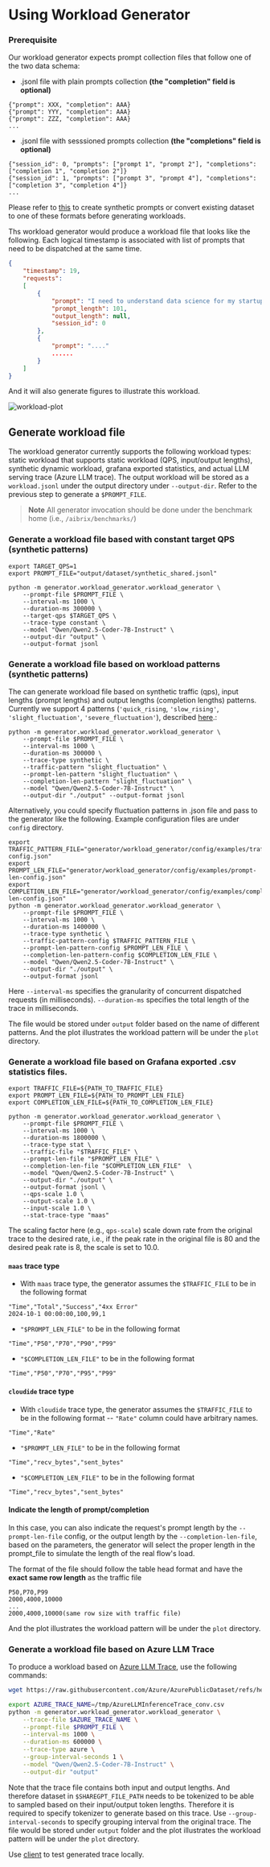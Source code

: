 # Using Workload Generator

### Prerequisite

Our workload generator expects prompt collection files that follow one of the two data schema:
* .jsonl file with plain prompts collection **(the "completion" field is optional)**
```
{"prompt": XXX, "completion": AAA}
{"prompt": YYY, "completion": AAA}
{"prompt": ZZZ, "completion": AAA}
...
```
* .jsonl file with sesssioned prompts collection **(the "completions" field is optional)**
```
{"session_id": 0, "prompts": ["prompt 1", "prompt 2"], "completions": ["completion 1", "completion 2"]}
{"session_id": 1, "prompts": ["prompt 3", "prompt 4"], "completions": ["completion 3", "completion 4"]}
...
```
Please refer to [this](../dataset_generator/README.md) to create synthetic prompts or convert existing dataset to one of these formats before generating workloads. 


Ths workload generator would produce a workload file that looks like the following. Each logical timestamp is associated with list of prompts that need to be dispatched at the same time. 

```json
{
    "timestamp": 19, 
    "requests": 
    [
        {
            "prompt": "I need to understand data science for my startup idea. Can you help? Could you also explain how this relates to natural language processing? For context, I have experience with cybersecurity but I'm new to this specific area. I've been trying to understand this concept for months and would appreciate a clear explanation. I'm asking because I need to deploy a machine learning model for a project. For context, I have experience with cryptocurrency but I'm new to this specific area. Could you", 
            "prompt_length": 101, 
            "output_length": null,
            "session_id": 0
        },
        {
            "prompt": "...."
            ......
        }
    ]
}
```

And it will also generate figures to illustrate this workload.

![workload-plot](workload-plot-example.png)


## Generate workload file

The workload generator currently supports the following workload types: static workload that supports static workload (QPS, input/output lengths), synthetic dynamic workload, grafana exported statistics, and actual LLM serving trace (Azure LLM trace). The output workload will be stored as a `workload.jsonl` under the output directory under `--output-dir`. Refer to the previous step to generate a `$PROMPT_FILE`.

> **Note** All generator invocation should be done under the benchmark home (i.e., `/aibrix/benchmarks/`)
### Generate a workload file based with constant target QPS (synthetic patterns)

```shell
export TARGET_QPS=1
export PROMPT_FILE="output/dataset/synthetic_shared.jsonl"

python -m generator.workload_generator.workload_generator \
    --prompt-file $PROMPT_FILE \
    --interval-ms 1000 \
    --duration-ms 300000 \
    --target-qps $TARGET_QPS \
    --trace-type constant \
    --model "Qwen/Qwen2.5-Coder-7B-Instruct" \
    --output-dir "output" \
    --output-format jsonl 
```

### Generate a workload file based on workload patterns (synthetic patterns)

The can generate workload file based on synthetic traffic (qps), input lengths (prompt lengths) and output lengths (completion lengths) patterns. Currently we support 4 patterns (`'quick_rising`, `'slow_rising'`, `'slight_fluctuation'`, `'severe_fluctuation'`), described [here](https://github.com/vllm-project/aibrix/blob/main/benchmarks/autoscaling/bench_workload_generator.py).:
```shell
python -m generator.workload_generator.workload_generator \
    --prompt-file $PROMPT_FILE \
    --interval-ms 1000 \
    --duration-ms 300000 \
    --trace-type synthetic \
    --traffic-pattern "slight_fluctuation" \
    --prompt-len-pattern "slight_fluctuation" \
    --completion-len-pattern "slight_fluctuation" \
    --model "Qwen/Qwen2.5-Coder-7B-Instruct" \
    --output-dir "./output" --output-format jsonl 
```

Alternatively, you could specify fluctuation patterns in .json file and pass to the generator like the following. Example configuration files are under `config` directory.
```shell
export TRAFFIC_PATTERN_FILE="generator/workload_generator/config/examples/traffic-config.json"
export PROMPT_LEN_FILE="generator/workload_generator/config/examples/prompt-len-config.json"
export COMPLETION_LEN_FILE="generator/workload_generator/config/examples/completion-len-config.json"
python -m generator.workload_generator.workload_generator \
    --prompt-file $PROMPT_FILE \
    --interval-ms 1000 \
    --duration-ms 1400000 \
    --trace-type synthetic \
    --traffic-pattern-config $TRAFFIC_PATTERN_FILE \
    --prompt-len-pattern-config $PROMPT_LEN_FILE \
    --completion-len-pattern-config $COMPLETION_LEN_FILE \
    --model "Qwen/Qwen2.5-Coder-7B-Instruct" \
    --output-dir "./output" \
    --output-format jsonl 
```


Here `--interval-ms` specifies the granularity of concurrent dispatched requests (in milliseconds). `--duration-ms` specifies the total length of the trace in milliseconds.

The file would be stored under `output` folder based on the name of different patterns. And the plot illustrates the workload pattern will be under the `plot` directory. 

### Generate a workload file based on Grafana exported .csv statistics files.

```shell
export TRAFFIC_FILE=${PATH_TO_TRAFFIC_FILE}
export PROMPT_LEN_FILE=${PATH_TO_PROMPT_LEN_FILE}
export COMPLETION_LEN_FILE=${PATH_TO_COMPLETION_LEN_FILE}

python -m generator.workload_generator.workload_generator \
    --prompt-file $PROMPT_FILE \
    --interval-ms 1000 \
    --duration-ms 1800000 \
    --trace-type stat \
    --traffic-file "$TRAFFIC_FILE" \
    --prompt-len-file "$PROMPT_LEN_FILE" \
    --completion-len-file "$COMPLETION_LEN_FILE"  \
    --model "Qwen/Qwen2.5-Coder-7B-Instruct" \
    --output-dir "./output" \
    --output-format jsonl \
    --qps-scale 1.0 \
    --output-scale 1.0 \
    --input-scale 1.0 \
    --stat-trace-type "maas" 
```

The scaling factor here (e.g., `qps-scale`) scale down rate from the original trace to the desired rate, i.e., if the peak rate in the original file is 80 and the desired peak rate is 8, the scale is set to 10.0. 

#### `maas` trace type 
- With `maas` trace type, the generator assumes the `$TRAFFIC_FILE` to be in the following format
```
"Time","Total","Success","4xx Error"
2024-10-1 00:00:00,100,99,1
```

- `"$PROMPT_LEN_FILE"` to be in the following format
```
"Time","P50","P70","P90","P99"
```

- `"$COMPLETION_LEN_FILE"` to be in the following format
```
"Time","P50","P70","P95","P99"
```

#### `cloudide` trace type 
- With `cloudide` trace type, the generator assumes the `$TRAFFIC_FILE` to be in the following format -- `"Rate"` column could have arbitrary names. 
```
"Time","Rate"
```

- `"$PROMPT_LEN_FILE"` to be in the following format
```
"Time","recv_bytes","sent_bytes"
```

- `"$COMPLETION_LEN_FILE"` to be in the following format
```
"Time","recv_bytes","sent_bytes"
```

#### Indicate the length of prompt/completion
In this case, you can also indicate the request's prompt length by the `--prompt-len-file` config, or the output length by the `--completion-len-file`,
based on the parameters, the generator will select the proper length in the prompt_file to simulate the length of the real flow's load.

The format of the file should follow the table head format and have the **exact same row length** as the traffic file
```
P50,P70,P99
2000,4000,10000
...
2000,4000,10000(same row size with traffic file)
```

And the plot illustrates the workload pattern will be under the `plot` directory. 


### Generate a workload file based on Azure LLM Trace

To produce a workload based on [Azure LLM Trace](https://github.com/Azure/AzurePublicDataset/tree/master/data), use the following commands:

```bash
wget https://raw.githubusercontent.com/Azure/AzurePublicDataset/refs/heads/master/data/AzureLLMInferenceTrace_conv.csv -O /tmp/AzureLLMInferenceTrace_conv.csv

export AZURE_TRACE_NAME=/tmp/AzureLLMInferenceTrace_conv.csv
python -m generator.workload_generator.workload_generator \
    --trace-file $AZURE_TRACE_NAME \
    --prompt-file $PROMPT_FILE \
    --interval-ms 1000 \
    --duration-ms 600000 \
    --trace-type azure \
    --group-interval-seconds 1 \
    --model "Qwen/Qwen2.5-Coder-7B-Instruct" \
    --output-dir "output"
```

Note that the trace file contains both input and output lengths. And therefore dataset in `$SHAREGPT_FILE_PATH` needs to be tokenized to be able to sampled based on their input/output token lengths. Therefore it is required to specify tokenizer to generate based on this trace. Use `--group-interval-seconds` to specify grouping interval from the original trace. The file would be stored under `output` folder and the plot illustrates the workload pattern will be under the `plot` directory.


Use [client](../client/README.md) to test generated trace locally. 